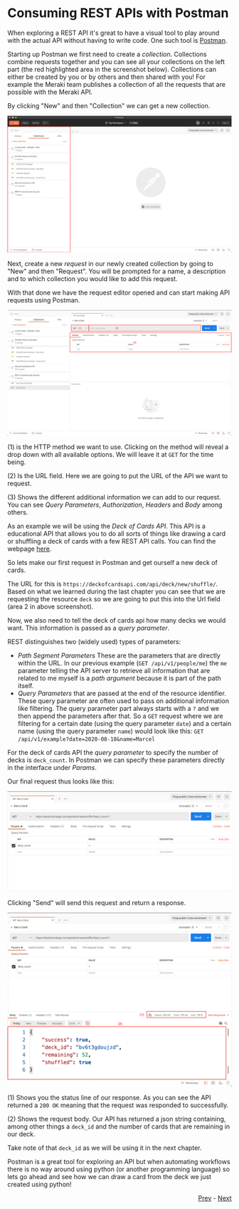 # Consuming REST APIs with Postman

When exploring a REST API it's great to have a visual tool to play around with the actual API without having to write code. One such tool is [Postman](https://www.postman.com/). 

Starting up Postman we first need to create a *collection*. Collections combine requests together and you can see all your collections on the left part (the red highlighted area in the screenshot below). Collections can either be created by you or by others and then shared with you! For example the Meraki team publishes a collection of all the requests that are possible with the Meraki API. 

By clicking "New" and then "Collection" we can get a new collection. 

![Postman Interface](../res/postman_interface.png)

Next, create a new *request* in our newly created collection by going to "New" and then "Request". You will be prompted for a name, a description and to which collection you would like to add this request. 

With that done we have the request editor opened and can start making API requests using Postman. 

![Postman Request Editor](../res/postman_editor.png)

(1) is the HTTP method we want to use. Clicking on the method will reveal a drop down with all available options. We will leave it at `GET` for the time being. 

(2) Is the URL field. Here we are going to put the URL of the API we want to request.

(3) Shows the different additional information we can add to our request. You can see *Query Parameters*, *Authorization*, *Headers* and *Body* among others.

As an example we will be using the *Deck of Cards API*. This API is a educational API that allows you to do all sorts of things like drawing a card or shuffling a deck of cards with a few REST API calls. You can find the webpage [here](https://deckofcardsapi.com/).

So lets make our first request in Postman and get ourself a new deck of cards. 

The URL for this is `https://deckofcardsapi.com/api/deck/new/shuffle/`. Based on what we learned during the last chapter you can see that we are requesting the resource `deck` so we are going to put this into the Url field (area 2 in above screenshot). 

Now, we also need to tell the deck of cards api how many decks we would want. This information is passed as a *query parameter*. 

REST distinguishes two (widely used) types of parameters: 

* *Path Segment Parameters* These are the parameters that are directly within the URL. In our previous example (`GET /api/v1/people/me`) the `me` parameter telling the API server to retrieve all information that are related to me myself is a *path argument* because it is part of the path itself.
* *Query Parameters* that are passed at the end of the resource identifier. These query parameter are often used to pass on additional information like filtering. The query parameter part always starts with a `?` and we then append the parameters after that. So a `GET` request where we are filtering for a certain date (using the query parameter `date`) and a certain name (using the query parameter `name`) would look like this: `GET /api/v1/example?date=2020-08-10&name=Marcel`

For the deck of cards API the *query parameter* to specify the number of decks is `deck_count`. In Postman we can specify these parameters directly in the interface under *Params*. 

Our final request thus looks like this: 

![First request with Postman](../res/first_request.png)

Clicking "Send" will send this request and return a response. 

![First response with Postman](../res/first_response.png)

(1) Shows you the status line of our response. As you can see the API returned a `200 OK` meaning that the request was responded to successfully. 

(2) Shows the request body. Our API has returned a json string containing, among other things a `deck_id` and the number of cards that are remaining in our deck. 

Take note of that `deck_id` as we will be using it in the next chapter. 

Postman is a great tool for exploring an API but when automating workflows there is no way around using python (or another programming language) so lets go ahead and see how we can draw a card from the deck we just created using python!

<div align="right">
   
   [Prev](Readme.md) - [Next](requests.md)
</div>